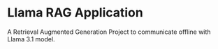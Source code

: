 # Llama RAG Application
A Retrieval Augmented Generation Project to communicate offline with Llama 3.1 model.
